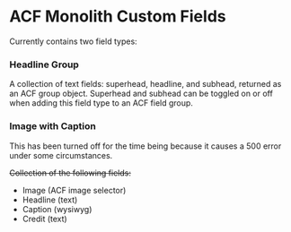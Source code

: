 # ACF Monolith Custom Fields

Currently contains two field types:

### Headline Group
A collection of text fields: superhead, headline, and subhead, returned as an ACF group object.
Superhead and subhead can be toggled on or off when adding this field type to an ACF field group.


### Image with Caption
This has been turned off for the time being because it causes a 500 error under some circumstances.

~~Collection of the following fields:~~

- Image (ACF image selector)
- Headline (text)
- Caption (wysiwyg)
- Credit (text)
